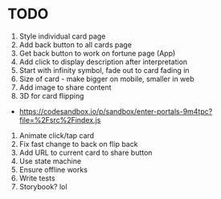 # TODO

1. Style individual card page
1. Add back button to all cards page
1. Get back button to work on fortune page (App)
1. Add click to display description after interpretation
1. Start with infinity symbol, fade out to card fading in
1. Size of card - make bigger on mobile, smaller in web
1. Add image to share content
1. 3D for card flipping
  - https://codesandbox.io/p/sandbox/enter-portals-9m4tpc?file=%2Fsrc%2Findex.js
1. Animate click/tap card
1. Fix fast change to back on flip back
1. Add URL to current card to share button
1. Use state machine
1. Ensure offline works
1. Write tests
1. Storybook? lol